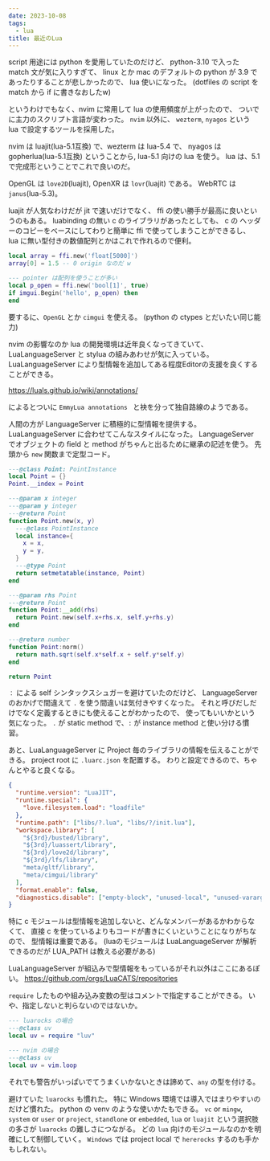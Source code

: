 ```yaml
---
date: 2023-10-08
tags:
  - lua
title: 最近のLua
---
```


script 用途には python を愛用していたのだけど、
python-3.10 で入った match 文が気に入りすぎて、
linux とか mac のデフォルトの python が 3.9 であったりすることが悲しかったので、 lua 使いになった。
(dotfiles の script を match から if に書きなおしたw)

というわけでもなく、nvim に常用して lua の使用頻度が上がったので、
ついでに主力のスクリプト言語が変わった。
`nvim` 以外に、 `wezterm`, `nyagos` という lua で設定するツールを採用した。

nvim は luajit(lua-5.1互換) で、wezterm は lua-5.4 で、 nyagos は gopherlua(lua-5.1互換) ということから, lua-5.1 向けの lua を使う。
lua は、5.1 で完成形ということでこれで良いのだ。

OpenGL は `love2D`(luajit), OpenXR は `lovr`(luajit) である。
WebRTC は `janus`(lua-5.3)。

luajit が人気なわけだが jit で速いだけでなく、
ffi の使い勝手が最高に良いというのもある。
luabinding の無い c のライブラリがあったとしても、
c の ヘッダーのコピーをベースにしてわりと簡単に ffi で使ってしまうことができるし、
lua に無い型付きの数値配列とかはこれで作れるので便利。

```lua
local array = ffi.new('float[5000]')
array[0] = 1.5 -- 0 origin なのだ w

--- pointer は配列を使うことが多い
local p_open = ffi.new('bool[1]', true)
if imgui.Begin('hello', p_open) then
end
```

要するに、`OpenGL` とか `cimgui` を使える。
(python の ctypes とだいたい同じ能力)

nvim の影響なのか lua の開発環境は近年良くなってきていて、
LuaLanguageServer と stylua の組みあわせが気に入っている。
LuaLanguageServer により型情報を追加してある程度Editorの支援を良くすることができる。

https://luals.github.io/wiki/annotations/

によるとついに `EmmyLua annotations ` と袂を分って独自路線のようである。

人間の方が LanguageServer に積極的に型情報を提供する。
LuaLanguageServer に合わせてこんなスタイルになった。
LanguageServer でオブジェクトの field と method がちゃんと出るために継承の記述を使う。
先頭から `new` 関数まで定型コード。

```lua
---@class Point: PointInstance
local Point = {}
Point.__index = Point

---@param x integer
---@param y integer
---@return Point
function Point.new(x, y)
  ---@class PointInstance
  local instance={
    x = x,
    y = y,
  }
  ---@type Point
  return setmetatable(instance, Point)
end

---@param rhs Point
---@return Point
function Point:__add(rhs)
  return Point.new(self.x+rhs.x, self.y+rhs.y)
end

---@return number
function Point:norm()
  return math.sqrt(self.x*self.x + self.y*self.y)
end

return Point
```

`：` による self シンタックスシュガーを避けていたのだけど、
LanguageServer のおかげで間違えて `.` を使う間違いは気付きやすくなった。
それと呼びだしだけでなく定義するときにも使えることがわかったので、
使ってもいいかという気になった。
`.` が static method で、`:` が instance method と使い分ける慣習。

あと、LuaLanguageServer に Project 毎のライブラリの情報を伝えることができる。
project root に `.luarc.json` を配置する。
わりと設定できるので、ちゃんとやると良くなる。

```json
{
  "runtime.version": "LuaJIT",
  "runtime.special": {
    "love.filesystem.load": "loadfile"
  },
  "runtime.path": ["libs/?.lua", "libs/?/init.lua"],
  "workspace.library": [
    "${3rd}/busted/library",
    "${3rd}/luassert/library",
    "${3rd}/love2d/library",
    "${3rd}/lfs/library",
    "meta/gltf/library",
    "meta/cimgui/library"
  ],
  "format.enable": false,
  "diagnostics.disable": ["empty-block", "unused-local", "unused-vararg"]
}
```
特に c モジュールは型情報を追加しないと、どんなメンバーがあるかわからなくて、
直接 c を使っているよりもコードが書きにくいということになりがちなので、 型情報は重要である。
(luaのモジュールは LuaLanguageServer が解析できるのだが LUA_PATH は教える必要がある)

LuaLanguageServer が組込みで型情報をもっているがそれ以外はここにあるぽい。
https://github.com/orgs/LuaCATS/repositories

`require` したものや組み込み変数の型はコメントで指定することができる。
いや、指定しないと判らないのではないか。

```lua
--- luarocks の場合
---@class uv
local uv = require "luv"

--- nvim の場合
---@class uv
local uv = vim.loop
```

それでも警告がいっぱいでてうまくいかないときは諦めて、`any` の型を付ける。

避けていた `luarocks` も慣れた。
特に Windows 環境では導入ではまりやすいのだけど慣れた。
python の venv のような使いかたもできる。
`vc` or `mingw`, `system` or `user` or `project`, `standlone` or `embedded`,
`lua` or `luajit` という選択肢の多さが `luarocks` の難しさにつながる。
どの `lua` 向けのモジュールなのかを明確にして制御していく。
`Windows` では project local で `hererocks` するのも手かもしれない。

